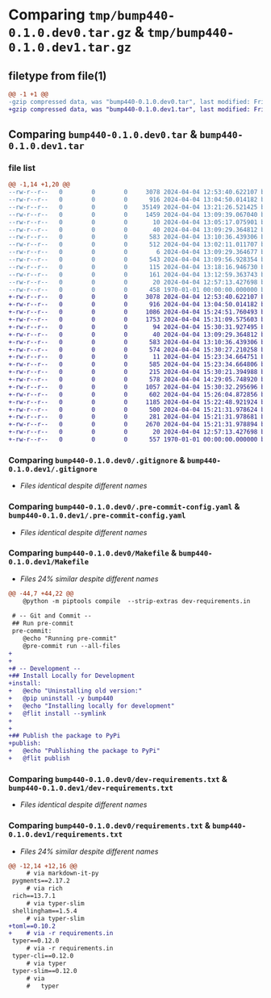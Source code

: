 # Comparing `tmp/bump440-0.1.0.dev0.tar.gz` & `tmp/bump440-0.1.0.dev1.tar.gz`

## filetype from file(1)

```diff
@@ -1 +1 @@
-gzip compressed data, was "bump440-0.1.0.dev0.tar", last modified: Fri Jan  1 00:00:00 2016, max compression
+gzip compressed data, was "bump440-0.1.0.dev1.tar", last modified: Fri Jan  1 00:00:00 2016, max compression
```

## Comparing `bump440-0.1.0.dev0.tar` & `bump440-0.1.0.dev1.tar`

### file list

```diff
@@ -1,14 +1,20 @@
--rw-r--r--   0        0        0     3078 2024-04-04 12:53:40.622107 bump440-0.1.0.dev0/.gitignore
--rw-r--r--   0        0        0      916 2024-04-04 13:04:50.014182 bump440-0.1.0.dev0/.pre-commit-config.yaml
--rw-r--r--   0        0        0    35149 2024-04-04 13:21:26.521425 bump440-0.1.0.dev0/LICENSE
--rw-r--r--   0        0        0     1459 2024-04-04 13:09:39.067040 bump440-0.1.0.dev0/Makefile
--rw-r--r--   0        0        0       10 2024-04-04 13:05:17.075901 bump440-0.1.0.dev0/README.md
--rw-r--r--   0        0        0       40 2024-04-04 13:09:29.364812 bump440-0.1.0.dev0/dev-requirements.in
--rw-r--r--   0        0        0      583 2024-04-04 13:10:36.439306 bump440-0.1.0.dev0/dev-requirements.txt
--rw-r--r--   0        0        0      512 2024-04-04 13:02:11.011707 bump440-0.1.0.dev0/pyproject.toml
--rw-r--r--   0        0        0        6 2024-04-04 13:09:29.364677 bump440-0.1.0.dev0/requirements.in
--rw-r--r--   0        0        0      543 2024-04-04 13:09:56.928354 bump440-0.1.0.dev0/requirements.txt
--rw-r--r--   0        0        0      115 2024-04-04 13:18:16.946730 bump440-0.1.0.dev0/src/bump440/__init__.py
--rw-r--r--   0        0        0      161 2024-04-04 13:12:59.363743 bump440-0.1.0.dev0/src/bump440/main.py
--rw-r--r--   0        0        0       20 2024-04-04 12:57:13.427698 bump440-0.1.0.dev0/tests/__init__.py
--rw-r--r--   0        0        0      458 1970-01-01 00:00:00.000000 bump440-0.1.0.dev0/PKG-INFO
+-rw-r--r--   0        0        0     3078 2024-04-04 12:53:40.622107 bump440-0.1.0.dev1/.gitignore
+-rw-r--r--   0        0        0      916 2024-04-04 13:04:50.014182 bump440-0.1.0.dev1/.pre-commit-config.yaml
+-rw-r--r--   0        0        0     1086 2024-04-04 15:24:51.760493 bump440-0.1.0.dev1/LICENSE
+-rw-r--r--   0        0        0     1753 2024-04-04 15:31:09.575603 bump440-0.1.0.dev1/Makefile
+-rw-r--r--   0        0        0       94 2024-04-04 15:30:31.927495 bump440-0.1.0.dev1/README.md
+-rw-r--r--   0        0        0       40 2024-04-04 13:09:29.364812 bump440-0.1.0.dev1/dev-requirements.in
+-rw-r--r--   0        0        0      583 2024-04-04 13:10:36.439306 bump440-0.1.0.dev1/dev-requirements.txt
+-rw-r--r--   0        0        0      574 2024-04-04 15:30:27.210258 bump440-0.1.0.dev1/pyproject.toml
+-rw-r--r--   0        0        0       11 2024-04-04 15:23:34.664751 bump440-0.1.0.dev1/requirements.in
+-rw-r--r--   0        0        0      585 2024-04-04 15:23:34.664806 bump440-0.1.0.dev1/requirements.txt
+-rw-r--r--   0        0        0      215 2024-04-04 15:30:21.394988 bump440-0.1.0.dev1/src/bump440/__init__.py
+-rw-r--r--   0        0        0      578 2024-04-04 14:29:05.748920 bump440-0.1.0.dev1/src/bump440/bump.py
+-rw-r--r--   0        0        0     1057 2024-04-04 15:30:32.295696 bump440-0.1.0.dev1/src/bump440/cli.py
+-rw-r--r--   0        0        0      602 2024-04-04 15:26:04.872856 bump440-0.1.0.dev1/src/bump440/exceptions.py
+-rw-r--r--   0        0        0     1185 2024-04-04 15:22:48.921924 bump440-0.1.0.dev1/src/bump440/io.py
+-rw-r--r--   0        0        0      500 2024-04-04 15:21:31.978624 bump440-0.1.0.dev1/src/bump440/logger.py
+-rw-r--r--   0        0        0      281 2024-04-04 15:21:31.978681 bump440-0.1.0.dev1/src/bump440/parts.py
+-rw-r--r--   0        0        0     2670 2024-04-04 15:21:31.978894 bump440-0.1.0.dev1/src/bump440/versions.py
+-rw-r--r--   0        0        0       20 2024-04-04 12:57:13.427698 bump440-0.1.0.dev1/tests/__init__.py
+-rw-r--r--   0        0        0      557 1970-01-01 00:00:00.000000 bump440-0.1.0.dev1/PKG-INFO
```

### Comparing `bump440-0.1.0.dev0/.gitignore` & `bump440-0.1.0.dev1/.gitignore`

 * *Files identical despite different names*

### Comparing `bump440-0.1.0.dev0/.pre-commit-config.yaml` & `bump440-0.1.0.dev1/.pre-commit-config.yaml`

 * *Files identical despite different names*

### Comparing `bump440-0.1.0.dev0/Makefile` & `bump440-0.1.0.dev1/Makefile`

 * *Files 24% similar despite different names*

```diff
@@ -44,7 +44,22 @@
 	@python -m piptools compile  --strip-extras dev-requirements.in
 
 # -- Git and Commit --
 ## Run pre-commit
 pre-commit:
 	@echo "Running pre-commit"
 	@pre-commit run --all-files
+
+
+# -- Development --
+## Install Locally for Development
+install:
+	@echo "Uninstalling old version:"
+	@pip uninstall -y bump440
+	@echo "Installing locally for development"
+	@flit install --symlink
+
+
+## Publish the package to PyPi
+publish:
+	@echo "Publishing the package to PyPi"
+	@flit publish
```

### Comparing `bump440-0.1.0.dev0/dev-requirements.txt` & `bump440-0.1.0.dev1/dev-requirements.txt`

 * *Files identical despite different names*

### Comparing `bump440-0.1.0.dev0/requirements.txt` & `bump440-0.1.0.dev1/requirements.txt`

 * *Files 24% similar despite different names*

```diff
@@ -12,14 +12,16 @@
     # via markdown-it-py
 pygments==2.17.2
     # via rich
 rich==13.7.1
     # via typer-slim
 shellingham==1.5.4
     # via typer-slim
+toml==0.10.2
+    # via -r requirements.in
 typer==0.12.0
     # via -r requirements.in
 typer-cli==0.12.0
     # via typer
 typer-slim==0.12.0
     # via
     #   typer
```

